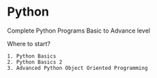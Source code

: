 # Python
Complete Python Programs Basic to Advance level

Where to start?

    1. Python Basics
    2. Python Basics 2
    3. Advanced Python Object Oriented Programming
